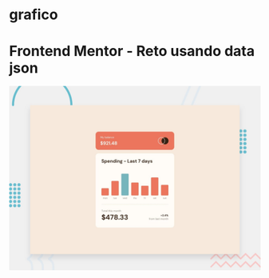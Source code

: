 # grafico
# Frontend Mentor - Reto usando data json

![Design preview for the Product preview card component coding challenge](./design/desktop-preview.jpg)
